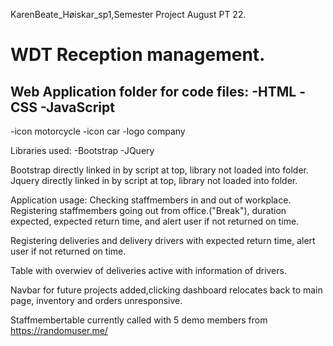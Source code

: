 KarenBeate_Høiskar_sp1,Semester Project August PT 22.

# WDT Reception management.

Web Application folder for code files:
-HTML 
-CSS 
-JavaScript
---------------
-icon motorcycle
-icon car
-logo company

Libraries used:
-Bootstrap
-JQuery

Bootstrap directly linked in by script at top, library not loaded into folder.
Jquery directly linked in by script at top, library not loaded into folder.

Application usage:
Checking staffmembers in and out of workplace.
Registering staffmembers going out from office.("Break"), duration expected, expected return time, and alert user if not returned on time.

Registering deliveries and delivery drivers with expected return time, alert user if not returned on time.

Table with overwiev of deliveries active with information of drivers.

Navbar for future projects added,clicking dashboard relocates back to main page, inventory and orders unresponsive.


Staffmembertable currently called with 5 demo members from https://randomuser.me/